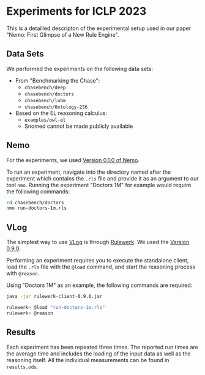 # Experiments for ICLP 2023

This is a detailled descripton of the experimental setup used in our paper "Nemo: First Glimpse of a New Rule Engine".

## Data Sets
We performed the experiments on the following data sets:
- From "Benchmarking the Chase":
  - `chasebench/deep`
  - `chasebench/doctors`
  - `chasebench/lubm`
  - `chasebench/Ontology-256`
- Based on the EL reasoning calculus:
  - `examples/owl-el`
  - Snomed cannot be made publicly available

## Nemo

For the experiments, we used [Version 0.1.0 of Nemo](https://github.com/knowsys/nemo/releases/tag/v0.1.0).

To run an experiment, navigate into the directory named after the experiment which contains the `.rls` file and provide it as an argument to our tool `nmo`. Running the experiment "Doctors 1M" for example would require the following commands:

```bash
cd chasebench/doctors
nmo run-doctors-1m.rls
```

## VLog
The simplest way to use [VLog](https://github.com/karmaresearch/vlog) is through [Rulewerk](https://github.com/knowsys/rulewerk). We used the [Version 0.9.0](https://github.com/knowsys/rulewerk/releases/tag/v0.9.0). 

Performing an experiment requires you to execute the standalone client, load the `.rls` file with the `@load` command, and start the reasoning process with `@reason`. 

Using "Doctors 1M" as an example, the following commands are required:
```bash
java -jar rulewerk-client-0.9.0.jar

rulewerk> @load "run-doctors-1m.rls"
rulewerk> @reason
```

## Results
Each experiment has been repeated three times. The reported run times are the average time and includes the loading of the input data as well as the reasoning itself. All the individual measurements can be found in `results.ods`.